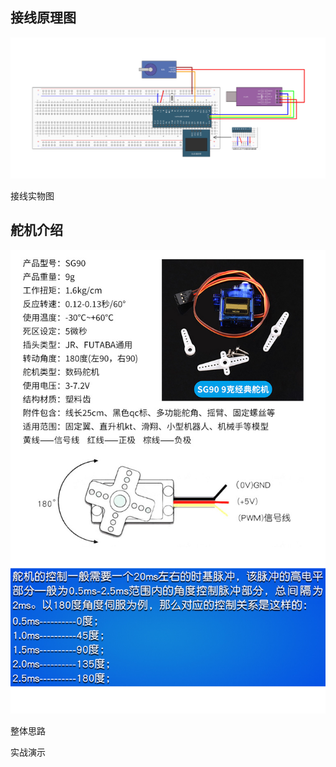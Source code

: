 ## 接线原理图

![PWM驱动舵机](assets/PWM驱动舵机.jpg)

接线实物图



## 舵机介绍

![舵机使用说明](assets/舵机使用说明.png)

整体思路



实战演示